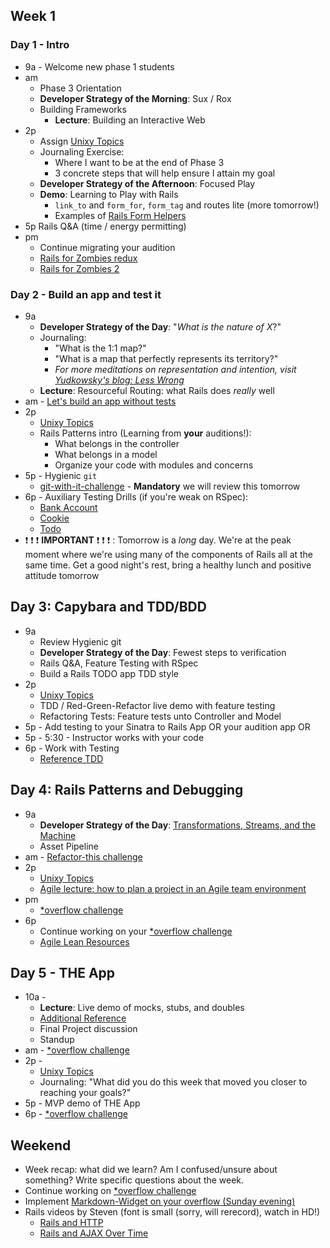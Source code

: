 ## Week 1

### Day 1 - Intro

- 9a - Welcome new phase 1 students
- am 
  - Phase 3 Orientation  
  - **Developer Strategy of the Morning**:  Sux / Rox  
  - Building Frameworks
    - **Lecture**: Building an Interactive Web
- 2p
  - Assign [Unixy Topics][]
  - Journaling Exercise:
    - Where I want to be at the end of Phase 3
    - 3 concrete steps that will help ensure I attain my goal
  - **Developer Strategy of the Afternoon**:  Focused Play
  - **Demo**: Learning to Play with Rails
    - `link_to` and `form_for`, `form_tag` and routes lite (more tomorrow!)
    - Examples of [Rails Form Helpers](http://guides.rubyonrails.org/form_helpers.html)
- 5p Rails Q&amp;A (time / energy permitting)
- pm 
  - Continue migrating your audition
  - [Rails for Zombies redux](https://www.codeschool.com/courses/rails-for-zombies-redux)
  - [Rails for Zombies 2](https://www.codeschool.com/courses/rails-for-zombies-2)

### Day 2 - Build an app and test it

- 9a
  - **Developer Strategy of the Day**:  "_What is the nature of X_?"
  - Journaling:  
    - "What is the 1:1 map?"
    - "What is a map that perfectly represents its territory?"
    - _For more meditations on representation and intention, visit [Yudkowsky's blog: Less Wrong](http://www.yudkowsky.net/rational/the-simple-truth)_
  - **Lecture**: Resourceful Routing: what Rails does _really_ well
- am - [Let's build an app without tests](../../../../sinatra-to-rails-pick-1-of-3-challenge)
- 2p
  - [Unixy Topics][]
  - Rails Patterns intro (Learning from **your** auditions!):
    - What belongs in the controller
    - What belongs in a model
    - Organize your code with modules and concerns
- 5p - Hygienic `git`
  - [git-with-it-challenge](../../../../git-with-it-challenge) - **Mandatory** we will review this tomorrow
- 6p - Auxiliary Testing Drills (if you're weak on RSpec):
  - [Bank Account](../../../../rspec-drill-bank-account-challenge)
  - [Cookie](../../../../rspec-drill-test-a-cookie-challenge)
  - [Todo](../../../../rspec-drill-simple-todo-challenge)
- :exclamation: :exclamation: :exclamation: **IMPORTANT** :exclamation: :exclamation: :exclamation: : Tomorrow is a _long_ day.  We're at the peak moment where we're using many of the components of Rails all at the same time.  Get a good night's rest, bring a healthy lunch and positive attitude tomorrow

## Day 3: Capybara and TDD/BDD
- 9a
  - Review Hygienic git
  - **Developer Strategy of the Day**:  Fewest steps to verification
  - Rails Q&amp;A, Feature Testing with RSpec
  - Build a Rails TODO app TDD style
- 2p
  - [Unixy Topics][]
  - TDD / Red-Green-Refactor live demo with feature testing
  - Refactoring Tests: Feature tests unto Controller and Model
- 5p - Add testing to your Sinatra to Rails App OR your audition app OR 
- 5p - 5:30 - Instructor works with your code
- 6p - Work with Testing
  - [Reference TDD](../../../../todomvc-rails-challenge)
 

## Day 4: Rails Patterns and Debugging
- 9a
  - **Developer Strategy of the Day**:  [Transformations, Streams, and the Machine][steven-blog]
  - Asset Pipeline
- am - [Refactor-this challenge](../../../../refactor-this-challenge)
- 2p
  - [Unixy Topics][]
  - [Agile lecture: how to plan a project in an Agile team environment](./discussions/agile_outline.md)
- pm
  - [*overflow challenge](../../../../overflow-challenge)
- 6p
  - Continue working on your [*overflow challenge](../../../../overflow-challenge)
  - [Agile Lean Resources](https://gist.github.com/jeffreywescott/5223873)

## Day 5 - THE App
- 10a - 
  - **Lecture**: Live demo of mocks, stubs, and doubles
  - [Additional Reference](./discussions/mocks-stubs-doubles/README.md)
  - Final Project discussion
  - Standup
- am - [*overflow challenge](../../../../overflow-challenge)
- 2p - 
  - [Unixy Topics][]
  - Journaling: "What did you do this week that moved you closer to reaching
    your goals?"
- 5p - MVP demo of THE App
- 6p - [*overflow challenge](../../../../overflow-challenge)

## Weekend

- Week recap: what did we learn? Am I confused/unsure about something? Write specific questions about the week.
- Continue working on [*overflow challenge](../../../../overflow-challenge)
- Implement [Markdown-Widget on your overflow (Sunday evening)](../../../../markdown-widget-challenge)
- Rails videos by Steven (font is small (sorry, will rerecord), watch in HD!)
  - [Rails and HTTP][]
  - [Rails and AJAX Over Time][]

[Rails and HTTP]: https://talks.devbootcamp.com/rails-and-http
[Rails and AJAX Over Time]:https://talks.devbootcamp.com/rails-and-ajax-over-time
[Unixy Topics]: ./unixy_topics.md
[steven-blog]: http://stevengharms-blog.herokuapp.com/blog/2015/01/19/streams-and-the-soul-of-the-machine/
